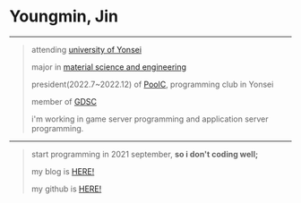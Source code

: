 # Youngmin, Jin   
   
----------------------
   
>attending [university of Yonsei](https://www.yonsei.ac.kr/sc/)
>
>major in [material science and engineering](https://mse.yonsei.ac.kr/mse/index.do)
>
>president(2022.7~2022.12) of [PoolC](https://poolc.org/), programming club in Yonsei
>
>member of [GDSC](https://gdsc.community.dev/yonsei-university-sinchon-campus/)
>
>i'm working in game server programming and application server programming.
   
---------------------   
>start programming in 2021 september, **so i don't coding well;**
>
>my blog is [HERE!](https://velog.io/@jimmy0006)
>
>my github is [HERE!](https://github.com/jimmy0006/)


<!---
jimmy0006/jimmy0006 is a ✨ special ✨ repository because its `README.md` (this file) appears on your GitHub profile.
You can click the Preview link to take a look at your changes.
--->
